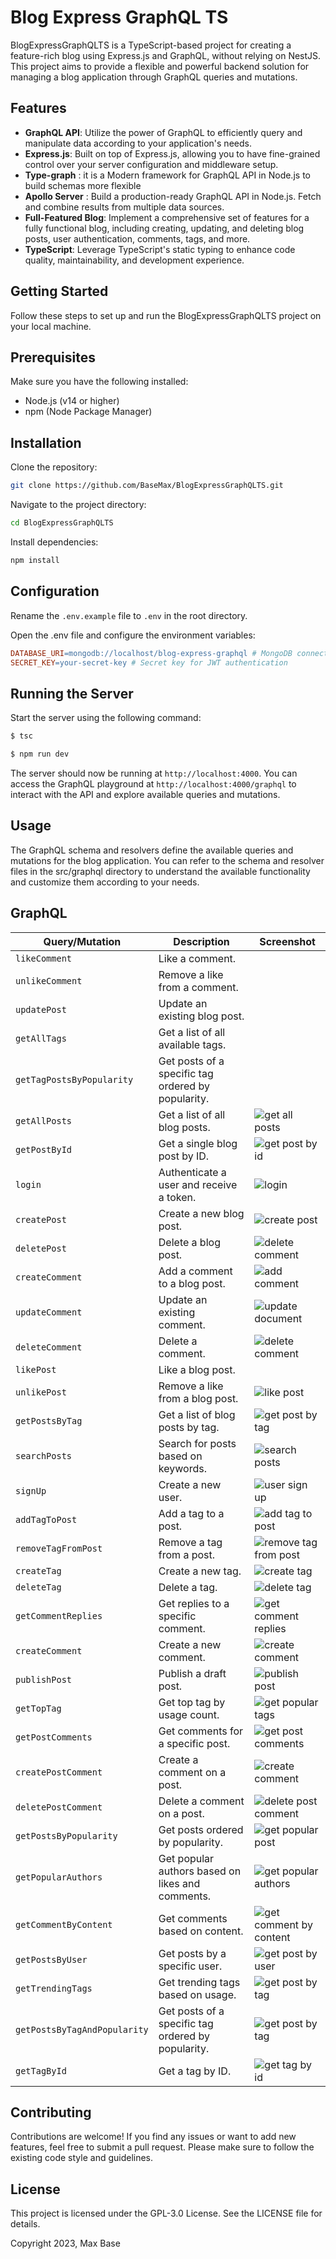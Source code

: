 # Blog Express GraphQL TS

BlogExpressGraphQLTS is a TypeScript-based project for creating a feature-rich blog using Express.js and GraphQL, without relying on NestJS. This project aims to provide a flexible and powerful backend solution for managing a blog application through GraphQL queries and mutations.

## Features

- **GraphQL API**: Utilize the power of GraphQL to efficiently query and manipulate data according to your application's needs.
- **Express.js**: Built on top of Express.js, allowing you to have fine-grained control over your server configuration and middleware setup.
- **Type-graph** : it is a Modern framework for GraphQL API in Node.js to build schemas more flexible
- **Apollo Server** : Build a production-ready GraphQL API in Node.js. Fetch and combine results from multiple data sources.
- **Full-Featured Blog**: Implement a comprehensive set of features for a fully functional blog, including creating, updating, and deleting blog posts, user authentication, comments, tags, and more.
- **TypeScript**: Leverage TypeScript's static typing to enhance code quality, maintainability, and development experience.

## Getting Started

Follow these steps to set up and run the BlogExpressGraphQLTS project on your local machine.

## Prerequisites

Make sure you have the following installed:

- Node.js (v14 or higher)
- npm (Node Package Manager)

## Installation

Clone the repository:

```bash
git clone https://github.com/BaseMax/BlogExpressGraphQLTS.git
```

Navigate to the project directory:

```bash
cd BlogExpressGraphQLTS
```

Install dependencies:

```bash
npm install
```

## Configuration

Rename the `.env.example` file to `.env` in the root directory.

Open the .env file and configure the environment variables:

```makefile
DATABASE_URI=mongodb://localhost/blog-express-graphql # MongoDB connection URI
SECRET_KEY=your-secret-key # Secret key for JWT authentication
```

## Running the Server

Start the server using the following command:

```bash
$ tsc

$ npm run dev
```

The server should now be running at `http://localhost:4000`. You can access the GraphQL playground at `http://localhost:4000/graphql` to interact with the API and explore available queries and mutations.

## Usage

The GraphQL schema and resolvers define the available queries and mutations for the blog application. You can refer to the schema and resolver files in the src/graphql directory to understand the available functionality and customize them according to your needs.

## GraphQL

| Query/Mutation            | Description                                        | Screenshot |
| ------------------------- | -------------------------------------------------- | ---- |
| `likeComment`             | Like a comment.                                    | |
| `unlikeComment`           | Remove a like from a comment.                      | |
| `updatePost`              | Update an existing blog post.                      | |
| `getAllTags`              | Get a list of all available tags.                  | |
| `getTagPostsByPopularity` | Get posts of a specific tag ordered by popularity. | |
| `getAllPosts` | Get a list of all blog posts. | ![get all posts](./screenshots/getAllPosts.png) |
| `getPostById` | Get a single blog post by ID. | ![get post by id](./screenshots/getPostById.png) |
| `login` | Authenticate a user and receive a token. | ![login](./screenshots/login.png) |
| `createPost` | Create a new blog post. | ![create post](./screenshots/createPost.png) |
| `deletePost` | Delete a blog post. | ![delete comment](./screenshots/deleteComment.png) |
| `createComment` | Add a comment to a blog post. | ![add comment](./screenshots/createComment.png) |
| `updateComment` | Update an existing comment. | ![update document](./screenshots/updateComment.png) |
| `deleteComment` | Delete a comment. | ![delete comment](./screenshots/deleteComment.png) |
| `likePost` | Like a blog post. | |
| `unlikePost` | Remove a like from a blog post. | ![like post](./screenshots/likePost.png) |
| `getPostsByTag` | Get a list of blog posts by tag. | ![get post by tag](./screenshots/getPostByTag.png) |
| `searchPosts` | Search for posts based on keywords. | ![search posts](./screenshots/search.png) |
| `signUp` | Create a new user. | ![user sign up](./screenshots/signup.png) |
| `addTagToPost` | Add a tag to a post. | ![add tag to post](./screenshots/addTagToPost.png) |
| `removeTagFromPost` | Remove a tag from a post. | ![remove tag from post](./screenshots/removeTagFromPost.png) |
| `createTag   ` | Create a new tag. | ![create tag](./screenshots/createTag.png) |
| `deleteTag` | Delete a tag. | ![delete tag](./screenshots/deleteTag.png) |
|`getCommentReplies` | Get replies to a specific comment. | ![get comment replies](./screenshots/getCommentsReply.png) |
| `createComment` | Create a new comment. | ![create comment](./screenshots/createComment.png) |
| `publishPost` | Publish a draft post. | ![publish post](./screenshots/publishPost.png) |
| `getTopTag` | Get top tag by usage count. | ![get popular tags](./screenshots/getPopularTag.png) |
| `getPostComments` | Get comments for a specific post. | ![get post comments](./screenshots/getPostComments.png) |
| `createPostComment` | Create a comment on a post. | ![create comment](./screenshots/createComment.png) |
| `deletePostComment` | Delete a comment on a post. | ![delete post comment](./screenshots/deleteComment.png) |
| `getPostsByPopularity` | Get posts ordered by popularity. | ![get popular post](./screenshots/getMostLikedPosts.png) |
| `getPopularAuthors` | Get popular authors based on likes and comments. | ![get popular authors](./screenshots/getPopularAuthors.png) |
| `getCommentByContent` | Get comments based on content. | ![get comment by content](./screenshots/searchComment.png) |
| `getPostsByUser` | Get posts by a specific user. | ![get post by user](./screenshots/getUserPosts.png) |
| `getTrendingTags` | Get trending tags based on usage. | ![get post by tag](./screenshots/getMostLikedPosts.png) |
| `getPostsByTagAndPopularity` | Get posts of a specific tag ordered by popularity. | ![get post by tag](./screenshots/getPostByTag.png) |
| `getTagById` | Get a tag by ID. | ![get tag by id](./screenshots/getTagById.png) |

## Contributing

Contributions are welcome! If you find any issues or want to add new features, feel free to submit a pull request. Please make sure to follow the existing code style and guidelines.

## License

This project is licensed under the GPL-3.0 License. See the LICENSE file for details.

Copyright 2023, Max Base
